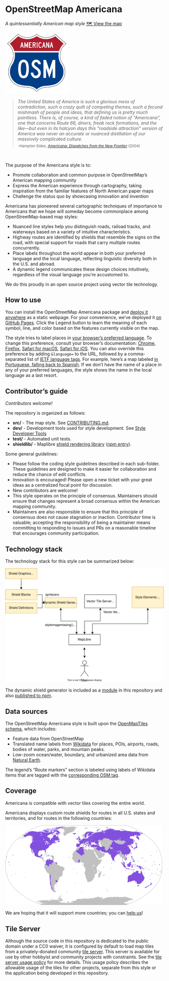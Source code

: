 # OpenStreetMap Americana

_A quintessentially American map style_ [🗺 View the map](https://zelonewolf.github.io/openstreetmap-americana/)

<img src="doc-img/osm-americana-logo.png" alt="Americana map style logo" width="200"/>

> _The United States of America is such a glorious mess of contradiction, such a crazy quilt of competing themes, such a fecund mishmash of people and ideas, that defining us is pretty much pointless. There is, of course, a kind of faded notion of "Americana", one that concerns Route 66, diners, freak rock formations, and the like—but even in its halcyon days this "roadside attraction" version of America was never an accurate or nuanced distillation of our massively complicated culture._ <br/><sub>-Hampton Sides, <i>[Americana: Dispatches from the New Frontier](<https://en.wikipedia.org/wiki/Americana_(book)>)</i> (2004)</sub>

<br />

The purpose of the Americana style is to:

- Promote collaboration and common purpose in OpenStreetMap’s American mapping community
- Express the American experience through cartography, taking inspiration from the familiar features of North American paper maps
- Challenge the status quo by showcasing innovation and invention

Americana has pioneered several cartographic techniques of importance to Americans that we hope will someday become commonplace among OpenStreetMap-based map styles:

- Nuanced line styles help you distinguish roads, raiload tracks, and waterways based on a variety of intuitive characteristics.
- Highway routes are identified by shields that resemble the signs on the road, with special support for roads that carry multiple routes concurrently.
- Place labels throughout the world appear in both your preferred language and the local language, reflecting linguistic diversity both in the U.S. and abroad.
- A dynamic legend communicates these design choices intuitively, regardless of the visual language you’re accustomed to.

We do this proudly in an open source project using vector tile technology.

## How to use

You can install the OpenStreetMap Americana package and [deploy it anywhere](CONTRIBUTING.md#Production%20builds) as a static webpage. For your convenience, we’ve deployed it [on GitHub Pages](https://zelonewolf.github.io/openstreetmap-americana/). Click the Legend button to learn the meaning of each symbol, line, and color based on the features currently visible on the map.

The style tries to label places in [your browser’s preferred language](https://www.w3.org/International/questions/qa-lang-priorities). To change this preference, consult your browser’s documentation: [Chrome](https://support.google.com/chrome/answer/173424), [Firefox](https://support.mozilla.org/en-US/kb/use-firefox-another-language), [Safari for macOS](https://support.apple.com/guide/mac-help/change-the-system-language-mh26684/mac), [Safari for iOS](https://support.apple.com/en-us/HT204031). You can also override this preference by adding `&language=` to the URL, followed by a comma-separated list of [IETF language tags](https://www.w3.org/International/articles/language-tags/). For example, here’s a map labeled [in Portuguese, falling back to Spanish](https://zelonewolf.github.io/openstreetmap-americana/#language=pt,es). If we don’t have the name of a place in any of your preferred languages, the style shows the name in the local language as a last resort.

## Contributor’s guide

_Contributors welcome!_

The repository is organized as follows:

- **src/** - The map style. See [CONTRIBUTING.md](CONTRIBUTING.md).
- **dev/** - Development tools used for style development. See [Style Developer Tools](dev/README.md)
- **test/** - Automated unit tests.
- **shieldlib/** - Maplibre [shield rendering library](shieldlib/README.md) ([npm entry](https://www.npmjs.com/package/@americana/maplibre-shield-generator?activeTab=readme)).

Some general guidelines:

- Please follow the coding style guidelines described in each sub-folder. These guidelines are designed to make it easier for collaboration and reduce the chance of edit conflicts.
- Innovation is encouraged! Please open a new ticket with your great ideas as a centralized focal point for discussion.
- New contributors are welcome!
- This style operates on the principle of consensus. Maintainers should ensure that changes represent a broad consensus within the American mapping community.
- Maintainers are also responsible to ensure that this principle of consensus does not cause stagnation or inaction. Contributor time is valuable; accepting the responsibility of being a maintainer means committing to responding to issues and PRs on a reasonable timeline that encourages community participation.

## Technology stack

The technology stack for this style can be summarized below:

<img src="doc-img/architecture.drawio.svg" alt="Americana technology stack" />

The dynamic shield generator is included as a [module](shieldlib/README.md) in this repository and also [published to npm](https://www.npmjs.com/package/@americana/maplibre-shield-generator).

## Data sources

The OpenStreetMap Americana style is built upon the [OpenMapTiles schema](https://openmaptiles.org/schema/), which includes:

- Feature data from OpenStreetMap
- Translated name labels from [Wikidata](https://www.wikidata.org/wiki/Wikidata:Main_Page) for places, POIs, airports, roads, bodies of water, parks, and mountain peaks.
- Low-zoom ocean/water, boundary, and urbanized area data from [Natural Earth](https://www.naturalearthdata.com/).

The legend’s “Route markers” section is labeled using labels of Wikidata items that are tagged with the [corresponding OSM tag](https://www.wikidata.org/wiki/Property:P1282).

## Coverage

Americana is compatible with vector tiles covering the entire world.

Americana displays custom route shields for routes in all U.S. states and territories, and for routes in the following countries:

<img src="doc-img/shield_map_world.svg" width="500" alt="Countries">

We are hoping that it will support more countries; you can [help us](https://github.com/ZeLonewolf/openstreetmap-americana/projects/1)!

## Tile Server

Although the source code in this repository is dedicated to the public domain under a CC0 waiver, it is configured by default to load map tiles from a privately-donated community [tile server](https://tile.ourmap.us). This server is available for use by other hobbyist and community projects with constraints. See the [tile server usage policy](TILE_USAGE.md) for more details. This usage policy describes the allowable usage of the tiles for other projects, separate from this style or the application being developed in this repository.
